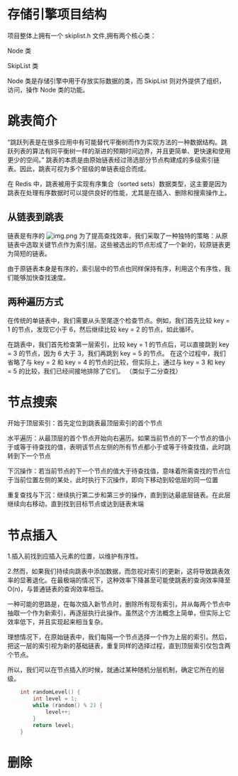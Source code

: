 # 存储引擎项目结构
项目整体上拥有一个 skiplist.h 文件,拥有两个核心类：

Node 类

SkipList 类

Node 类是存储引擎中用于存放实际数据的类，而 SkipList 则对外提供了组织，访问，操作 Node 类的功能。

# 跳表简介
“跳跃列表是在很多应用中有可能替代平衡树而作为实现方法的一种数据结构。跳跃列表的算法有同平衡树一样的渐进的预期时间边界，并且更简单、更快速和使用更少的空间。”
跳表的本质是由原始链表经过筛选部分节点构建成的多级索引链表。因此，跳表可视为多个层级的单链表组合而成。

在 Redis 中，跳表被用于实现有序集合（sorted sets）数据类型，这主要是因为跳表在处理有序数据时可以提供良好的性能，尤其是在插入、删除和搜索操作上。
## 从链表到跳表
链表是有序的
![img.png](img.png)
为了提高查找效率，我们采取了一种独特的策略：从原链表中选取关键节点作为索引层。这些被选出的节点形成了一个新的，较原链表更为简短的链表。

由于原链表本身是有序的，索引层中的节点也同样保持有序，利用这个有序性，我们能够加快查找速度。
## 两种遍历方式
在传统的单链表中，我们需要从头至尾逐个检查节点。例如，我们首先比较 key = 1 的节点，发现它小于 6，然后继续比较 key = 2 的节点，如此循环。
 
在跳表中，我们首先检查第一层索引，比较 key = 1 的节点后，可以直接跳到 key = 3 的节点，因为 6 大于 3，我们再跳到 key = 5 的节点。
在这个过程中，我们省略了与 key = 2 和 key = 4 的节点的比较，但实际上，通过与 key = 3 和 key = 5 的比较，我们已经间接地排除了它们。
（类似于二分查找）

# 节点搜索
开始于顶层索引：首先定位到跳表最顶层索引的首个节点

水平遍历：从最顶层的首个节点开始向右遍历。如果当前节点的下一个节点的值小于或等于待查找的值，表明该节点左侧的所有节点都小于或等于待查找值，此时跳转到下一个节点

下沉操作：若当前节点的下一个节点的值大于待查找值，意味着所需查找的节点位于当前位置左侧的某处，此时执行下沉操作，即向下移动到较低层的同一位置

重复查找与下沉：继续执行第二步和第三步的操作，直到到达最底层链表。在此层继续向右移动，直到找到目标节点或达到链表末端

# 节点插入
1.插入前找到应插入元素的位置，以维护有序性。

2.然而，如果我们持续向跳表中添加数据，而忽视对索引的更新，这将导致跳表效率的显著退化。在最极端的情况下，这种效率下降甚至可能使跳表的查询效率降至 O(n)，与普通链表的查询效率相当。

一种可能的思路是，在每次插入新节点时，删除所有现有索引，并从每两个节点中抽取一个作为新索引，再逐层执行此操作。虽然这个方法概念上简单，但实际上它效率低下，并且实现起来相当复杂。

理想情况下，在原始链表中，我们每隔一个节点选择一个作为上层的索引。然后，把这一层的索引视为新的基础链表，重复同样的选择过程，直到顶层索引仅包含两个节点。

所以，我们可以在节点插入的时候，就通过某种随机分层机制，确定它所在的层级。

```c++
    int randomLevel() {
        int level = 1;
        while (random() % 2) {
            level++;
        }
        return level;
    }
```
# 删除


